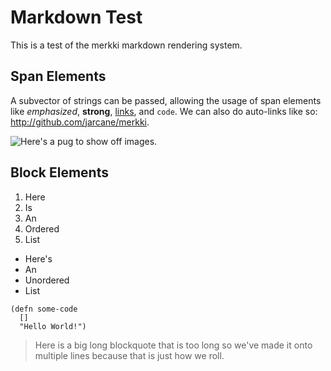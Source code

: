 Markdown Test
=============

This is a test of the merkki markdown rendering system.

## Span Elements

A subvector of strings can be passed, allowing the usage of span elements like *emphasized*, **strong**, [links](http://www.google.com), and ``code``. We can also do auto-links like so: <http://github.com/jarcane/merkki>.

![Here's a pug to show off images.](https://pbs.twimg.com/profile_images/378800000515894032/0758bced4b2f071fbf9916e15d28e7a8.jpeg)

## Block Elements

1. Here
2. Is
3. An
4. Ordered
5. List

* Here's
* An
* Unordered
* List

```
(defn some-code
  []
  "Hello World!")
```

> Here is a big long blockquote that is too long
> so we've made it onto multiple lines because that
> is just how we roll.

